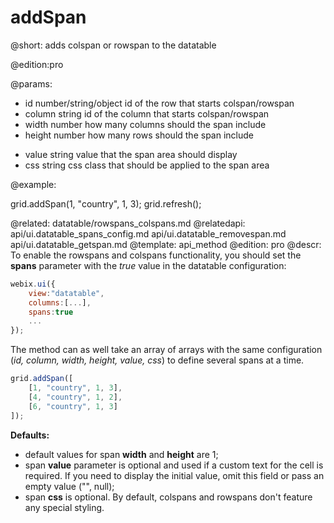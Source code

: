addSpan
=============

@short: adds colspan or rowspan to the datatable

@edition:pro

@params:
- id				number/string/object			id of the row that starts colspan/rowspan
- column			string							id of the column that starts colspan/rowspan
- width				number							how many columns should the span include
- height			number							how many rows should the span include
* value				string 	 						value that the span area should display
* css				string 	 						css class that should be applied to the span area

@example:

grid.addSpan(1, "country", 1, 3);
grid.refresh();

@related:
	datatable/rowspans_colspans.md
@relatedapi:
	api/ui.datatable_spans_config.md
    api/ui.datatable_removespan.md
    api/ui.datatable_getspan.md
@template:	api_method
@edition:  pro
@descr:
To enable the rowspans and colspans functionality, you should set the **spans** parameter with the *true* value in the datatable configuration:

~~~js
webix.ui({
    view:"datatable",
    columns:[...],
    spans:true
    ...
});
~~~


The method can as well take an array of arrays with the same configuration (*id, column, width, height, value, css*) to define several spans at a time.

~~~js
grid.addSpan([
	[1, "country", 1, 3],
    [4, "country", 1, 2],
    [6, "country", 1, 3]
]);
~~~

**Defaults:**

- default values for span **width** and **height** are 1;
- span **value** parameter is optional and used if a custom text for the cell is required. If you  need to display the initial value, omit this field or pass an empty value ("", null);
- span **css** is optional. By default, colspans and rowspans don't feature any special styling. 